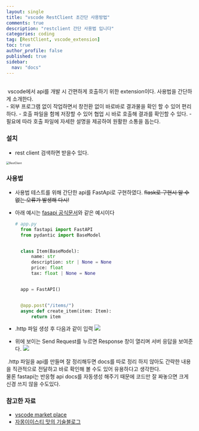 ```yaml
---
layout: single
title: "vscode RestClient 초간단 사용방법"
comments: true
description: "restclient 간단 사용법 입니다"
categories: coding
tag: [RestClient, vscode_extension]
toc: true
author_profile: false
published: true
sidebar:
  nav: "docs"
---
```


<br/> 
&nbsp;vscode에서 api를 개발 시 간편하게 호출하기 위한 extension이다. 사용법을 간단하게 소개한다.<br/>
- 외부 프로그램 없이 작업하면서 창전환 없이 바로바로 결과물을 확인 할 수 있어 편리하다.
- 호출 파일을 함께 저장할 수 있어 협업 시 바로 호출해 결과를 확인할 수 있다.
- 필요에 따라 호출 파일에 자세한 설명을 제공하여 원활한 소통을 돕는다.
  <br/>

### 설치

- rest client 검색하면 받을수 있다.

 <img src="{{site.url}}\images\2022-08-10\RestClient.jpg" alt="RestClient" style="zoom:50%;" />

<br/>

### 사용법

- 사용법 테스트를 위해 간단한 api를 FastApi로 구현하였다. ~~flask로 구현시 알 수 없는 오류가 발생해 다시!~~
- 아래 예시는 [fasapi 공식문서](https://fastapi.tiangolo.com/tutorial/body/#import-pydantics-basemodel)와 같은 예시이다

  ```python
  # app.py
    from fastapi import FastAPI
    from pydantic import BaseModel


    class Item(BaseModel):
        name: str
        description: str | None = None
        price: float
        tax: float | None = None


    app = FastAPI()


    @app.post("/items/")
    async def create_item(item: Item):
        return item
  ```

- .http 파일 생성 후 다음과 같이 입력
  ![]({{site.url}}\images\2022-08-17\RestClient.jpg)

- 위에 보이는 Send Request를 누르면 Response 창이 열리며 서버 응답을 보여준다.
  ![]({{site.url}}\images\2022-08-17\RestClient2.jpg)

&nbsp;.http 파일을 api를 만들며 잘 정리해두면 docs를 따로 정리 하지 않아도 간략한 내용을 직관적으로 전달하고 바로 확인해 볼 수도 있어 유용하다고 생각한다.<br/>
물론 fastapi는 반응형 api docs를 자동생성 해주기 때문에 코드만 잘 짜놓으면 크게 신경 쓰지 않을 수도있다.<br/>

### 참고한 자료

- [vscode market place](https://marketplace.visualstudio.com/items?itemName=humao.rest-client)
- [자몽이이스티 맛의 기술블로그](https://jamong-icetea.tistory.com/250)
